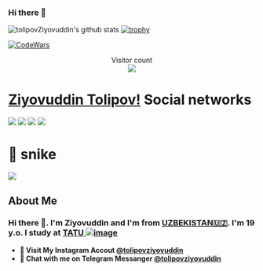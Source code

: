 ### Hi there 👋


![tolipovZiyovuddin's github stats](https://github-readme-stats.vercel.app/api?username=tolipovziyovuddin&show_icons=true&theme=tokyonight)
[![trophy](https://github-profile-trophy.vercel.app/?tolipovziyovuddin=ryo-ma)](https://github.com/ryo-ma/github-profile-trophy)

[![CodeWars](https://www.codewars.com/users/ziyovuddin/badges/large)]([https://www.codewars.com/users/ziyovuddin(https://www.codewars.com/users/ziyovuddin))

<p align="center"> 
  Visitor count<br>
  <img src="https://profile-counter.glitch.me/Ziyovuddintolipov/count.svg" />
</p>


# [Ziyovuddin Tolipov!](Ziyovuddinweb@gmail.com) Social networks

<a href="https://github.com/ziyovuddintolipov"><img src="https://img.shields.io/badge/github-000?style=for-the-badge&logo=github&logoColor=white"/></a>
<a href="https://instagram.com/tolipovziyovuddin"><img src="https://img.shields.io/badge/instagram-D1001F?style=for-the-badge&logo=instagram&logoColor=white"/></a>
<a href="https://t.me/tolipovziyovuddin"><img src="https://img.shields.io/badge/Telegram-2CA5E0?style=for-the-badge&logo=telegram&logoColor=white"/></a>
<a href="https://www.codewars.com/users/ziyovuddin/"><img src="https://img.shields.io/badge/codewars-DD915F?style=for-the-badge&logo=codewars&logoColor=white"/></a>
<!-- <a href="[https://www.sololearn.com/profile/27804078]"><img src="https://img.shields.io/badge/sololearn-10397c?style=for-the-badge&logo=sololearn&logoColor=white"/></a> -->
<!-- <a href="https://gitlab.com/quvvatullayev/"><img src="https://img.shields.io/badge/gitlab-FF6600?style=for-the-badge&logo=gitlab&logoColor=white"/></a></a> -->


# 🐍 snike 

<a href=#><img src="snike.svg"></a>

<!-- ## Language and TOOLS

[![My Skills](https://skillicons.dev/icons?i=bootstrap,css,discord,flask,github,gitlab,heroku,html,instagram,js,jquery,linux,md,py,sass,vscode)](https://skillicons.dev) -->


## About Me

### Hi there 👋. I'm Ziyovuddin and I'm from [UZBEKISTAN🇺🇿](https://en.wikipedia.org/wiki/Uzbekistan). I'm 19 y.o. I study at [TATU ![image](https://user-images.githubusercontent.com/105332906/206888050-f68457da-1397-4adb-b063-d0c73ba28c67.png)](https://tuit.uz/)


- **🔴 Visit My Instagram Accout [@tolipovziyovuddin](https://www.instagram.com/tolipovziyovuddin/)**
- **🔵 Chat with me on Telegram Messanger [@tolipovziyovuddin](https://t.me/tolipovziyovuddin)**
